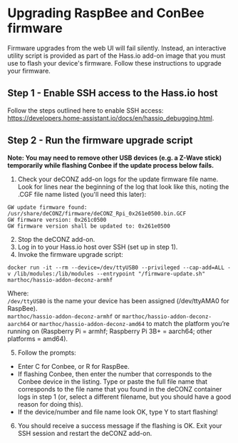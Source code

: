 # Upgrading RaspBee and ConBee firmware

Firmware upgrades from the web UI will fail silently. Instead, an interactive utility script is provided as part of the Hass.io add-on image that you must use to flash your device's firmware. Follow these instructions to upgrade your firmware.

## Step 1 - Enable SSH access to the Hass.io host

Follow the steps outlined here to enable SSH access: https://developers.home-assistant.io/docs/en/hassio_debugging.html.

## Step 2 - Run the firmware upgrade script

**Note: You may need to remove other USB devices (e.g. a Z-Wave stick) temporarily while flashing Conbee if the update process below fails.**

1. Check your deCONZ add-on logs for the update firmware file name. Look for lines near the beginning of the log that look like this, noting the .CGF file name listed (you'll need this later):
```
GW update firmware found: /usr/share/deCONZ/firmware/deCONZ_Rpi_0x261e0500.bin.GCF
GW firmware version: 0x261c0500
GW firmware version shall be updated to: 0x261e0500
```
2. Stop the deCONZ add-on.
3. Log in to your Hass.io host over SSH (set up in step 1).
4. Invoke the firmware upgrade script:  
```
docker run -it --rm --device=/dev/ttyUSB0 --privileged --cap-add=ALL -v /lib/modules:/lib/modules --entrypoint "/firmware-update.sh" marthoc/hassio-addon-deconz-armhf
```
Where:  
`/dev/ttyUSB0` is the name your device has been assigned (/dev/ttyAMA0 for RaspBee).  
`marthoc/hassio-addon-deconz-armhf` or `marthoc/hassio-addon-deconz-aarch64` or `marthoc/hassio-addon-deconz-amd64` to match the platform you’re running on (Raspberry Pi = armhf; Raspberry Pi 3B+ = aarch64; other platforms = amd64).  

5. Follow the prompts:

- Enter C for Conbee, or R for RaspBee.
- If flashing Conbee, then enter the number that corresponds to the Conbee device in the listing.
Type or paste the full file name that corresponds to the file name that you found in the deCONZ container logs in step 1 (or, select a different filename, but you should have a good reason for doing this).
- If the device/number and file name look OK, type Y to start flashing!

6. You should receive a success message if the flashing is OK. Exit your SSH session and restart the deCONZ add-on.
